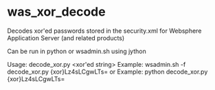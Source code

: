 was_xor_decode
==============

Decodes xor'ed passwords stored in the security.xml for Websphere Application Server (and related products)

Can be run in python or wsadmin.sh using jython

Usage: decode_xor.py <xor'ed string>
Example: wsadmin.sh -f decode_xor.py {xor}Lz4sLCgwLTs=
or
Example: python decode_xor.py {xor}Lz4sLCgwLTs=
